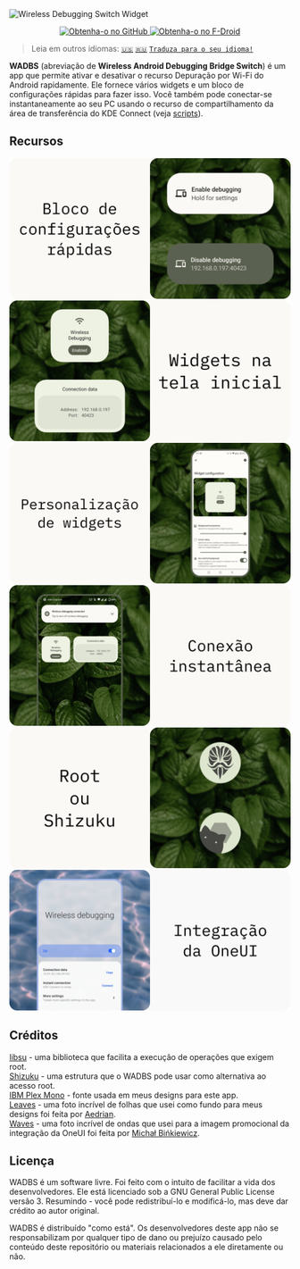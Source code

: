 <img src="./media/banner.png" alt="Wireless Debugging Switch Widget"/>

<p align="center">
    <a href="https://github.com/Smooth-E/wireless-adb-switch/releases/latest" target="_blank" rel="nofollow noopener">
        <img alt="Obtenha-o no GitHub" src="media/badge-github.png" width="40%"/>
    </a>
    <a href="https://f-droid.org/ru/packages/com.smoothie.wirelessDebuggingSwitch" target="_blank" rel="nofollow noopener">
        <img alt="Obtenha-o no F-Droid" src="media/badge-f-droid.png" width="40%"/>
    </a>
</p>

> Leia em outros idiomas: [`🇺🇸`](./readme.md) [`🇷🇺`](./readme.ru.md) [`Traduza para o seu idioma!`](./translate.md)

**WADBS** (abreviação de **Wireless Android Debugging Bridge Switch**) é um app que permite ativar e desativar o recurso Depuração por Wi-Fi do Android rapidamente.
Ele fornece vários widgets e um bloco de configurações rápidas para fazer isso. 
Você também pode conectar-se instantaneamente ao seu PC usando o recurso de compartilhamento da área de transferência do KDE Connect (veja [scripts](./scripts/readme.pt_br.md)).

## Recursos

<img src="./media/feature-qs-tile.pt_br.png" alt="Bloco de configurações rápidas"/>
<img src="./media/feature-widgets.pt_br.png" alt="Widgets na tela inicial"/>
<img src="./media/feature-customization.pt_br.png" alt="Personalização de widgets"/>
<img src="./media/feature-instant-connection.pt_br.png" alt="Conexão instantânea"/>
<img src="./media/feature-shizuku.pt_br.png" alt="Funciona com Shizuku"/>
<img src="./media/feature-one-ui.pt_br.png" alt="Integração da OneUI"/>

## Créditos

[libsu](https://github.com/topjohnwu/libsu) - uma biblioteca que facilita a execução de operações que exigem root.
<br>[Shizuku](https://shizuku.rikka.app/) - uma estrutura que o WADBS pode usar como alternativa ao acesso root.
<br>[IBM Plex Mono](https://fonts.google.com/specimen/IBM+Plex+Mono) - fonte usada em meus designs para este app.
<br>[Leaves](https://unsplash.com/photos/wAU3MfsGPNw) - uma foto incrível de folhas que usei como fundo para meus designs foi feita por [Aedrian](https://unsplash.com/@aedrian).
<br>[Waves](https://unsplash.com/photos/a-close-up-of-a-body-of-water-with-ripples-dujWQFlKE7c) - uma foto incrível de ondas que usei para a imagem promocional da integração da OneUI foi feita por [Michał Bińkiewicz](https://unsplash.com/@binkievitz).

## Licença

WADBS é um software livre. Foi feito com o intuito de facilitar a vida dos desenvolvedores.
Ele está licenciado sob a GNU General Public License versão 3. 
Resumindo - você pode redistribuí-lo e modificá-lo, mas deve dar crédito ao autor original.

WADBS é distribuído "como está". 
Os desenvolvedores deste app não se responsabilizam por qualquer tipo de dano ou prejuízo causado pelo conteúdo deste repositório ou materiais relacionados a ele diretamente ou não.
